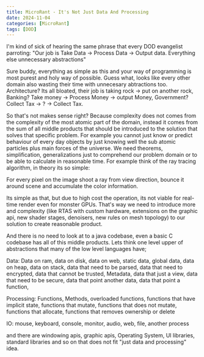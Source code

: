 ```yaml
---
title: MicroRant - It's Not Just Data And Processing
date: 2024-11-04
categories: [MicroRant]
tags: [DOD]     
---
```


I'm kind of sick of hearing the same phrase that every DOD evangelist parroting:
"Our job is Take Data -> Process Data -> Output data. Everything else unnecessary abstractions"

Sure buddy, everything as simple as this and your way of programming is most purest and holy way of possible.
Guess what, looks like every other domain also wasting their time with unnecesary abtractions too.
Architecture? Its all bloated, their job is taking rock -> put on another rock,
Banking? Take money -> Process Money -> output Money,
Government? Collect Tax -> ? -> Collect Tax.

So that's not makes sense right? Because complexity does not comes from the complexity of the most atomic part of the domain, instead it comes from the sum of all middle products that should be introduced to the solution that solves that specific problem.
For example you cannot just know or predict behaviour of every day objects by just knowing well the sub atomic particles plus main forces of the universe.
We need theorems, simplification, generalizations just to comprehend our problem domain or to be able to calculate in reasonable time.
For example think of the ray tracing algorithm, in theory its so simple:

For every pixel on the image shoot a ray from view direction,
bounce it around scene and accumulate the color information.

Its simple as that, but due to  high cost the operation, its not viable for real-time render even for monster GPUs.
That's way we need to introduce more and complexity 
(like RTAS with custom hardware, extensions on the  graphic api, new shader stages, denoisers, new rules on mesh topology)
 to our solution to create reasonable product.
 
 And there is no need to look at to a java codebase, even a basic C codebase has all of this middle products.
 Lets think one level upper of abstractions that many of the low level languages have;
 
 Data: Data on ram, data on disk, data on web, static data, global data, data on heap, data on stack, data that need to be parsed, data that need to encrypted, data that cannot be trusted, 
 Metadata, data that just a view, data that need to be secure, data that point another data, data that point a function, 
 
 Processing: Functions, Methods, overloaded functions, functions that have implicit state, functions that mutate, functions that does not mutate, functions that allocate, functions that removes ownership or delete
 
 IO: mouse, keyboard, console, monitor, audio, web, file, another process
 
 and there are windowing apis, graphic apis, Operating System, UI libraries, standard libraries and so on that does not fit "just data and processing" idea.
 